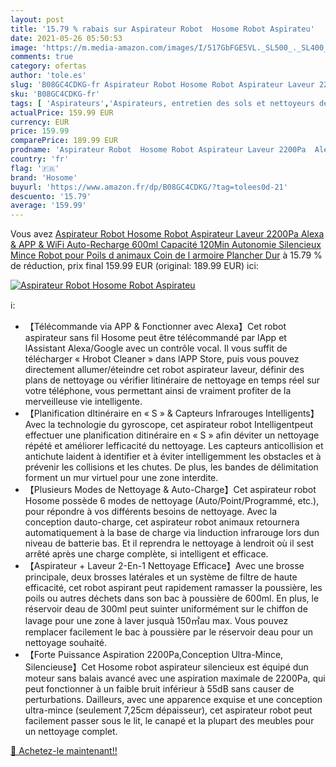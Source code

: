 ```yaml
---
layout: post
title: '15.79 % rabais sur Aspirateur Robot  Hosome Robot Aspirateu'
date: 2021-05-26 05:50:53
image: 'https://m.media-amazon.com/images/I/517GbFGE5VL._SL500_._SL400_.jpg'
comments: true
category: ofertas
author: 'tole.es'
slug: 'B08GC4CDKG-fr Aspirateur Robot Hosome Robot Aspirateur Laveur 2200Pa...'
sku: 'B08GC4CDKG-fr'
tags: [ 'Aspirateurs','Aspirateurs, entretien des sols et nettoyeurs de vitres','Cuisine et Maison','Robots aspirateurs','hosome', ]
actualPrice: 159.99 EUR
currency: EUR
price: 159.99
comparePrice: 189.99 EUR
prodname: 'Aspirateur Robot  Hosome Robot Aspirateur Laveur 2200Pa  Alexa & APP & WiFi Auto-Recharge  600ml Capacité 120Min Autonomie Silencieux Mince Robot pour Poils d animaux Coin de l armoire Plancher Dur'
country: 'fr'
flag: '🇫🇷'
brand: 'Hosome'
buyurl: 'https://www.amazon.fr/dp/B08GC4CDKG/?tag=tolees0d-21'
descuento: '15.79'
average: '159.99'
---
```


Vous avez [Aspirateur Robot  Hosome Robot Aspirateur Laveur 2200Pa  Alexa & APP & WiFi Auto-Recharge  600ml Capacité 120Min Autonomie Silencieux Mince Robot pour Poils d animaux Coin de l armoire Plancher Dur](https://www.amazon.fr/dp/B08GC4CDKG/?tag=tolees0d-21)  à  15.79 % de réduction, prix final  159.99 EUR (original: 189.99 EUR) ici:

[![Aspirateur Robot  Hosome Robot Aspirateu](https://m.media-amazon.com/images/I/517GbFGE5VL._SL500_._SL400_.jpg)](https://www.amazon.fr/dp/B08GC4CDKG/?tag=tolees0d-21)

ℹ️:

- 【Télécommande via APP & Fonctionner avec Alexa】Cet robot aspirateur sans fil Hosome peut être télécommandé par lApp et lAssistant Alexa/Google avec un contrôle vocal. Il vous suffit de télécharger « Hrobot Cleaner » dans lAPP Store, puis vous pouvez directement allumer/éteindre cet robot aspirateur laveur, définir des plans de nettoyage ou vérifier litinéraire de nettoyage en temps réel sur votre téléphone, vous permettant ainsi de vraiment profiter de la merveilleuse vie intelligente.
- 【Planification dItinéraire en « S » & Capteurs Infrarouges Intelligents】Avec la technologie du gyroscope, cet aspirateur robot Intelligentpeut effectuer une planification ditinéraire en « S » afin déviter un nettoyage répété et améliorer lefficacité du nettoyage. Les capteurs anticollision et antichute laident à identifier et à éviter intelligemment les obstacles et à prévenir les collisions et les chutes. De plus, les bandes de délimitation forment un mur virtuel pour une zone interdite.
- 【Plusieurs Modes de Nettoyage & Auto-Charge】Cet aspirateur robot Hosome possède 6 modes de nettoyage (Auto/Point/Programmé, etc.), pour répondre à vos différents besoins de nettoyage. Avec la conception dauto-charge, cet aspirateur robot animaux retournera automatiquement à la base de charge via linduction infrarouge lors dun niveau de batterie bas. Et il reprendra le nettoyage à lendroit où il sest arrêté après une charge complète, si intelligent et efficace.
- 【Aspirateur + Laveur 2-En-1 Nettoyage Efficace】Avec une brosse principale, deux brosses latérales et un système de filtre de haute efficacité, cet robot aspirant peut rapidement ramasser la poussière, les poils ou autres déchets dans son bac à poussière de 600ml. En plus, le réservoir deau de 300ml peut suinter uniformément sur le chiffon de lavage pour une zone à laver jusquà 150㎡au max. Vous pouvez remplacer facilement le bac à poussière par le réservoir deau pour un nettoyage souhaité.
- 【Forte Puissance Aspiration 2200Pa,Conception Ultra-Mince, Silencieuse】Cet Hosome robot aspirateur silencieux est équipé dun moteur sans balais avancé avec une aspiration maximale de 2200Pa, qui peut fonctionner à un faible bruit inférieur à 55dB sans causer de perturbations. Dailleurs, avec une apparence exquise et une conception ultra-mince (seulement 7,25cm dépaisseur), cet aspirateur robot peut facilement passer sous le lit, le canapé et la plupart des meubles pour un nettoyage complet.

[🛒 Achetez-le maintenant!!](https://www.amazon.fr/dp/B08GC4CDKG/?tag=tolees0d-21)
